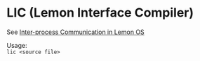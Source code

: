 # LIC (Lemon Interface Compiler)

See [Inter-process Communication in Lemon OS](../System/IPC/README.md)

Usage: \
`lic <source file>`